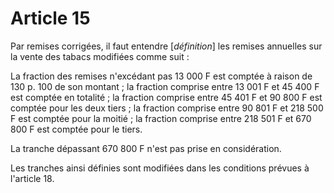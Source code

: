 # Article 15

Par remises corrigées, il faut entendre [*définition*] les remises annuelles sur la vente des tabacs modifiées comme suit :

La fraction des remises n'excédant pas 13 000 F est comptée à raison de 130 p. 100 de son montant ; la fraction comprise entre 13 001 F et 45 400 F est comptée en totalité ; la fraction comprise entre 45 401 F et 90 800 F est comptée pour les deux tiers ; la fraction comprise entre 90 801 F et 218 500 F est comptée pour la moitié ; la fraction comprise entre 218 501 F et 670 800 F est comptée pour le tiers.

La tranche dépassant 670 800 F n'est pas prise en considération.

Les tranches ainsi définies sont modifiées dans les conditions prévues à l'article 18.
